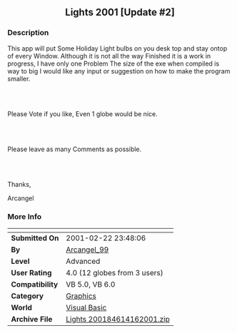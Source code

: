 ﻿<div align="center">

## Lights 2001 \[Update \#2\]


</div>

### Description

This app will put Some Holiday Light bulbs on you desk top and stay ontop of every Window. Although it is not all the way Finished it is a work in progress, I have only one Problem The size of the exe when compiled is way to big I would like any input or suggestion on how to make the program smaller.

<br>

<br>

Please Vote if you like, Even 1 globe would be nice.

<br>

<br>

Please leave as many Comments as possible.

<br>

<br>

Thanks,

Arcangel
 
### More Info
 


<span>             |<span>
---                |---
**Submitted On**   |2001-02-22 23:48:06
**By**             |[Arcangel\_99](https://github.com/Planet-Source-Code/PSCIndex/blob/master/ByAuthor/arcangel-99.md)
**Level**          |Advanced
**User Rating**    |4.0 (12 globes from 3 users)
**Compatibility**  |VB 5\.0, VB 6\.0
**Category**       |[Graphics](https://github.com/Planet-Source-Code/PSCIndex/blob/master/ByCategory/graphics__1-46.md)
**World**          |[Visual Basic](https://github.com/Planet-Source-Code/PSCIndex/blob/master/ByWorld/visual-basic.md)
**Archive File**   |[Lights 200184614162001\.zip](https://github.com/Planet-Source-Code/arcangel-99-lights-2001-update-2__1-22466/archive/master.zip)








